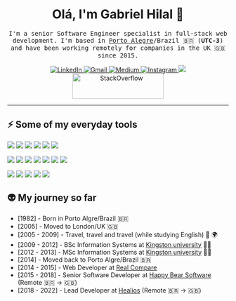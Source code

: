 <!-- <img align="left" width="100" height="100" src="https://www.gravatar.com/avatar/c680db41999d478ca34d1a77a470e30d"> -->

<h1 align="center">Olá, I'm Gabriel Hilal 👋</h1>

<p align="center">  
  <samp>
    I'm a senior Software Engineer specialist in full-stack web development. I'm based in <a href="https://en.wikipedia.org/wiki/Porto_Alegre" target="_blank">Porto Alegre</a>/Brazil 🇧🇷 (<b>UTC-3</b>) and have been working remotely for companies in the UK 🇬🇧 since 2015.
  </samp>
</p>

<p align="center">  
  <a href="https://www.linkedin.com/in/gabrielhilal" target="_blank">
    <img alt="LinkedIn" src="https://img.shields.io/badge/LinkedIn-0A66C2?logo=linkedin&style=for-the-badge&logoColor=white"></img>
  </a>

  <a href="mailto:gabrielhilal@gmail.com" target="_blank">
    <img alt="Gmail" src="https://img.shields.io/badge/Gmail-EA4335?logo=gmail&style=for-the-badge&logoColor=white"></img>
  </a>

  <a href="https://medium.com/@gabrielhilal" target="_blank">
    <img alt="Medium" src="https://img.shields.io/badge/Medium-000000?logo=medium&style=for-the-badge&logoColor=white"></img>
  </a>

  <a href="https://instagram.com/gabrielhilal" target="_blank">
    <img alt="Instagram" src="https://img.shields.io/badge/Instagram-E4405F?logo=instagram&style=for-the-badge&logoColor=white"></img>
  </a>

  <a href="https://gabrielhilal.com" target="_blank">
    <img src="https://img.shields.io/badge/gabrielhilal.com-216425.svg?&style=for-the-badge"/>
  </a>
  
  <br>
  
  <a href="https://stackoverflow.com/users/1155142/gabrielhilal">
    <img src="https://stackoverflow.com/users/flair/1155142.png?theme=clean" width="208" height="58" alt="StackOverflow">
  </a>
<p>

---

<h2>⚡ Some of my everyday tools</h2>

<p>
  <img src="https://img.shields.io/badge/Rails-CC0000?logo=rubyonrails&style=flat&logoColor=white"/>
  <img src="https://img.shields.io/badge/Ruby-CC342D?logo=ruby&style=flat&logoColor=white"/>
  <img src="https://img.shields.io/badge/PostgreSQL-4169E1?logo=postgresql&style=flat&logoColor=white"/>
  <img src="https://img.shields.io/badge/Redis-DC382D?logo=redis&style=flat&logoColor=white"/>
  <img src="https://img.shields.io/badge/RSpec-CC342D?&style=flat&logoColor=white"/>
  <img src="https://img.shields.io/badge/Swagger-84ea2b?&style=flat&logoColor=white"/>
</p>

<p>
  <img src="https://img.shields.io/badge/HTML5-E34F26?logo=html5&style=flat&logoColor=white"/>
  <img src="https://img.shields.io/badge/CSS3-1572B6?logo=css3&style=flat&logoColor=white"/>
  <img src="https://img.shields.io/badge/JavaScript-F7DF1E?logo=javascript&style=flat&logoColor=black"/>
  <img src="https://img.shields.io/badge/jQuery-0769AD?logo=jquery&style=flat&logoColor=white"/>
  <img src="https://img.shields.io/badge/Bootstrap-0769AD?logo=bootstrap&style=flat&logoColor=white"/>
  <img src="https://img.shields.io/badge/Sass-CC6699?logo=sass&style=flat&logoColor=white"/>
  <img src="https://img.shields.io/badge/Slim-fa9d37?style=flat"/>
</p>

<p>
  <img src="https://img.shields.io/badge/Git-F05032?logo=git&style=flat&logoColor=white"/>
  <img src="https://img.shields.io/badge/GitHub Actions-2088FF?logo=githubactions&style=flat&logoColor=white"/>
  <img src="https://img.shields.io/badge/Docker-2496ED?logo=docker&style=flat&logoColor=white"/>
  <img src="https://img.shields.io/badge/AWS-232F3E?logo=amazonaws&style=flat&logoColor=white"/>
  <img src="https://img.shields.io/badge/Heroku-430098?logo=heroku&style=flat&logoColor=white"/>
</p>

<h2>👽 My journey so far</h2>

- [1982] - Born in Porto Algre/Brazil 🇧🇷
- [2005] - Moved to London/UK 🇬🇧
- [2005 - 2009] - Travel, travel and travel (while studying English) 🛫 🌍 
- [2009 - 2012] - BSc Information Systems at [Kingston university](http://www.kingston.ac.uk/) 👨‍🎓
- [2012 - 2013] - MSc Information Systems at [Kingston university](http://www.kingston.ac.uk/) 👨‍🎓
- [2014] - Moved back to Porto Algre/Brazil 🇧🇷
- [2014 - 2015] - Web Developer at [Real Compare](https://www.seguroviagem.srv.br/)
- [2015 - 2018] - Senior Software Developer at [Happy Bear Software](https://www.happybearsoftware.com/) (Remote 🇧🇷 -> 🇬🇧)
- [2018 - 2022] - Lead Developer at [Healios](https://www.healios.org.uk/) (Remote 🇧🇷 -> 🇬🇧)
